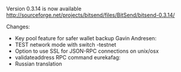 Version 0.3.14 is now available
http://sourceforge.net/projects/bitsend/files/BitSend/bitsend-0.3.14/

Changes:
* Key pool feature for safer wallet backup
Gavin Andresen:
* TEST network mode with switch -testnet
* Option to use SSL for JSON-RPC connections on unix/osx
* validateaddress RPC command
eurekafag:
* Russian translation
